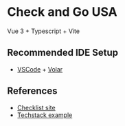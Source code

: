 # Check and Go USA

Vue 3 + Typescript + Vite

## Recommended IDE Setup

- [VSCode](https://code.visualstudio.com/) + [Volar](https://marketplace.visualstudio.com/items?itemName=johnsoncodehk.volar)

## References

- [Checklist site](https://humaan.com/checklist/)
- [Techstack example](https://github.com/zaiyou12/more-jobs)
